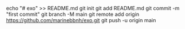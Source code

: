 echo "# exo" >> README.md
git init
git add README.md
git commit -m "first commit"
git branch -M main
git remote add origin https://github.com/marinebbnh/exo.git
git push -u origin main

